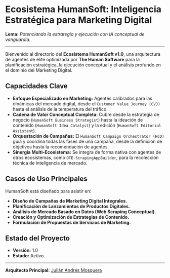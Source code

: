 # **Ecosistema HumanSoft: Inteligencia Estratégica para Marketing Digital**

**Lema:** *Potenciando la estrategia y ejecución con IA conceptual de vanguardia.*

---

Bienvenido al directorio del **Ecosistema HumanSoft v1.0**, una arquitectura de agentes de élite optimizada por **The Human Software** para la planificación estratégica, la ejecución conceptual y el análisis profundo en el dominio del Marketing Digital.

## **Capacidades Clave**

*   **Enfoque Especializado en Marketing:** Agentes calibrados para las dinámicas del mercado digital, desde el `Customer Value Journey (CVJ)` hasta el análisis de la temperatura del tráfico.
*   **Cadena de Valor Conceptual Completa:** Cubre desde la estrategia de negocio (`HumanSoft Business Strategist`) hasta la ideación de contenido (`HumanSoft Idea Catalyst`) y la edición (`HumanSoft Editorial Assistant`).
*   **Orquestación de Campañas:** El `HumanSoft Campaign Orchestrator (HCO)` guía y coordina todas las fases de una campaña, desde la definición de objetivos hasta la recomendación de agentes.
*   **Sinergia Multi-Ecosistema:** Se integra de forma nativa con agentes de otros ecosistemas, como `OTE-ScrapingAppBuilder`, para la recolección técnica de inteligencia de mercado.

## **Casos de Uso Principales**

HumanSoft está diseñado para asistir en:

*   **Diseño de Campañas de Marketing Digital Integrales.**
*   **Planificación de Lanzamientos de Productos Digitales.**
*   **Análisis de Mercado Basado en Datos (Web Scraping Conceptual).**
*   **Creación y Optimización de Estrategias de Contenido.**
*   **Formulación de Propuestas de Servicios de Marketing.**

## **Estado del Proyecto**

*   **Versión:** 1.0
*   **Estado:** Activo.

---

**Arquitecto Principal:** [Julián Andrés Mosquera](https://github.com/ThePyDataEngineer)
